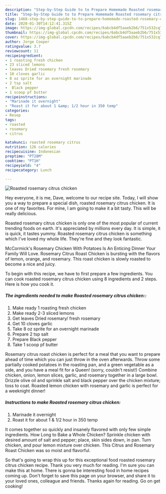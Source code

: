 ```yaml
---
description: "Step-by-Step Guide to to Prepare Homemade Roasted rosemary citrus chicken"
title: "Step-by-Step Guide to to Prepare Homemade Roasted rosemary citrus chicken"
slug: 1468-step-by-step-guide-to-to-prepare-homemade-roasted-rosemary-citrus-chicken
date: 2020-01-30T14:12:41.315Z
image: https://img-global.cpcdn.com/recipes/6abcb4df5aaeb2b6/751x532cq70/roasted-rosemary-citrus-chicken-recipe-main-photo.jpg
thumbnail: https://img-global.cpcdn.com/recipes/6abcb4df5aaeb2b6/751x532cq70/roasted-rosemary-citrus-chicken-recipe-main-photo.jpg
cover: https://img-global.cpcdn.com/recipes/6abcb4df5aaeb2b6/751x532cq70/roasted-rosemary-citrus-chicken-recipe-main-photo.jpg
author: Jorge Cooper
ratingvalue: 3.7
reviewcount: 11
recipeingredient:
- 1 roasting fresh chicken
- 23 sliced lemons
- leaves Dried rosemary fresh rosemary
- 10 cloves garlic
- 8 oz sprite for an overnight marinade
- 2 tsp salt
-  Black pepper
- 1 scoop pf butter
recipeinstructions:
- "Marinade it overnight"
- "Roast it for about 1 &amp; 1/2 hour in 350 temp"
categories:
- Resep
tags:
- roasted
- rosemary
- citrus

katakunci: roasted rosemary citrus
nutrition: 126 calories
recipecuisine: Indonesian
preptime: "PT28M"
cooktime: "PT1H"
recipeyield: "4"
recipecategory: Lunch

---
```



![Roasted rosemary citrus chicken](https://img-global.cpcdn.com/recipes/6abcb4df5aaeb2b6/751x532cq70/roasted-rosemary-citrus-chicken-recipe-main-photo.jpg)

Hey everyone, it is me, Dave, welcome to our recipe site. Today, I will show you a way to prepare a special dish, roasted rosemary citrus chicken. It is one of my favorites. For mine, I am going to make it a bit tasty. This will be really delicious.

Roasted rosemary citrus chicken is only one of the most popular of current trending foods on earth. It's appreciated by millions every day. It is simple, it is quick, it tastes yummy. Roasted rosemary citrus chicken is something which I've loved my whole life. They're fine and they look fantastic.

McCormick&#39;s Rosemary Chicken With Potatoes Is An Enticing Dinner Your Family Will Love. Rosemary Citrus Roast Chicken is bursting with the flavors of lemon, orange, and rosemary. This roast chicken is slowly roasted to become a nice and juicy.


To begin with this recipe, we have to first prepare a few ingredients. You can cook roasted rosemary citrus chicken using 8 ingredients and 2 steps. Here is how you cook it.

##### The ingredients needed to make Roasted rosemary citrus chicken::

1. Make ready 1 roasting fresh chicken
1. Make ready 2-3 sliced lemons
1. Get leaves Dried rosemary/ fresh rosemary
1. Get 10 cloves garlic
1. Take 8 oz sprite for an overnight marinade
1. Prepare 2 tsp salt
1. Prepare  Black pepper
1. Take 1 scoop pf butter


Rosemary citrus roast chicken is perfect for a meal that you want to prepare ahead of time which you can just throw in the oven afterwards. Throw some partially cooked potatoes in the roasting pan, and a green vegetable as a side, and you have a meal fit for a Queen! (sorry, couldn&#39;t resist!) Combine chicken, onion, lemon slices, garlic, and rosemary together in a large bowl. Drizzle olive oil and sprinkle salt and black pepper over the chicken mixture; toss to coat. Roasted lemon chicken with rosemary and garlic is perfect for a weeknight dinner! 

##### Instructions to make Roasted rosemary citrus chicken:

1. Marinade it overnight
1. Roast it for about 1 &amp; 1/2 hour in 350 temp


It comes together so quickly and insanely flavored with only few simple ingredients. How Long to Bake a Whole Chicken? Sprinkle chicken with desired amount of salt and pepper; place, skin sides down, in pan. Turn chicken, and pour lemon mixture over chicken. This Citrus and Rosemary Roast Chicken was so moist and flavorful. 

So that's going to wrap this up for this exceptional food roasted rosemary citrus chicken recipe. Thank you very much for reading. I'm sure you can make this at home. There is gonna be interesting food in home recipes coming up. Don't forget to save this page on your browser, and share it to your loved ones, colleague and friends. Thanks again for reading. Go on get cooking!

